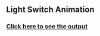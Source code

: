 ## Light Switch Animation

### [Click here to see the output](https://www.instagram.com/reel/C8rCr0BSeMW/?utm_source=ig_web_copy_link&igsh=MzRlODBiNWFlZA==)
